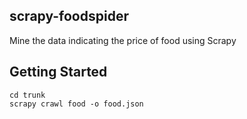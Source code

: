 ## scrapy-foodspider

Mine the data indicating the price of food using Scrapy

Getting Started
-----
    cd trunk
    scrapy crawl food -o food.json
